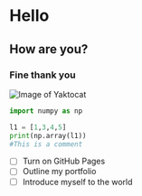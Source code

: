 # Hello
## How are you?
### Fine thank you 

![Image of Yaktocat](https://octodex.github.com/images/yaktocat.png)


```python
import numpy as np

l1 = [1,3,4,5]
print(np.array(l1))
#This is a comment
```
- [ ] Turn on GitHub Pages
- [ ] Outline my portfolio
- [ ] Introduce myself to the world
